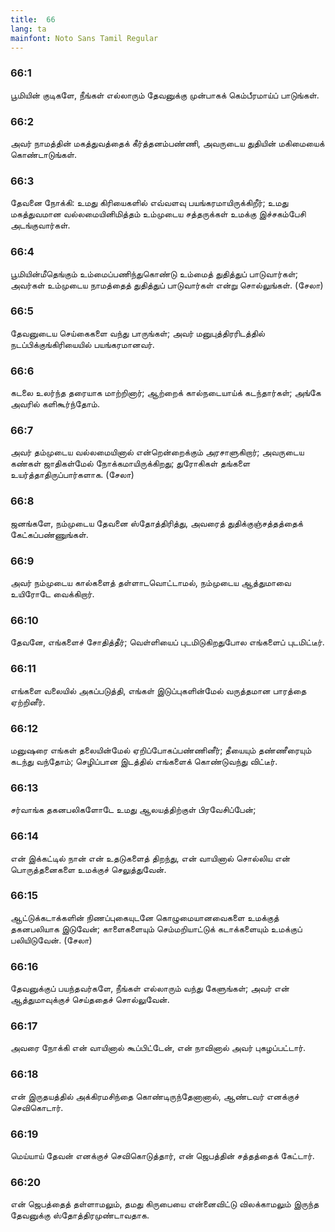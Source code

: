 ```yaml
---
title:  66
lang: ta
mainfont: Noto Sans Tamil Regular
---
```


###  66:1

பூமியின் குடிகளே, நீங்கள் எல்லாரும் தேவனுக்கு முன்பாகக் கெம்பீரமாய்ப் பாடுங்கள்.

###  66:2

அவர் நாமத்தின் மகத்துவத்தைக் கீர்த்தனம்பண்ணி, அவருடைய துதியின் மகிமையைக் கொண்டாடுங்கள்.

###  66:3

தேவனை நோக்கி: உமது கிரியைகளில் எவ்வளவு பயங்கரமாயிருக்கிறீர்; உமது மகத்துவமான வல்லமையினிமித்தம் உம்முடைய சத்தருக்கள் உமக்கு இச்சகம்பேசி அடங்குவார்கள்.

###  66:4

பூமியின்மீதெங்கும் உம்மைப்பணிந்துகொண்டு உம்மைத் துதித்துப் பாடுவார்கள்; அவர்கள் உம்முடைய நாமத்தைத் துதித்துப் பாடுவார்கள் என்று சொல்லுங்கள். (சேலா)

###  66:5

தேவனுடைய செய்கைகளை வந்து பாருங்கள்; அவர் மனுபுத்திரரிடத்தில் நடப்பிக்குங்கிரியையில் பயங்கரமானவர்.

###  66:6

கடலை உலர்ந்த தரையாக மாற்றினார்; ஆற்றைக் கால்நடையாய்க் கடந்தார்கள்; அங்கே அவரில் களிகூர்ந்தோம்.

###  66:7

அவர் தம்முடைய வல்லமையினால் என்றென்றைக்கும் அரசாளுகிறார்; அவருடைய கண்கள் ஜாதிகள்மேல் நோக்கமாயிருக்கிறது; துரோகிகள் தங்களை உயர்த்தாதிருப்பார்களாக. (சேலா)

###  66:8

ஜனங்களே, நம்முடைய தேவனை ஸ்தோத்திரித்து, அவரைத் துதிக்குஞ்சத்தத்தைக் கேட்கப்பண்ணுங்கள்.

###  66:9

அவர் நம்முடைய கால்களைத் தள்ளாடவொட்டாமல், நம்முடைய ஆத்துமாவை உயிரோடே வைக்கிறார்.

###  66:10

தேவனே, எங்களைச் சோதித்தீர்; வெள்ளியைப் புடமிடுகிறதுபோல எங்களைப் புடமிட்டீர்.

###  66:11

எங்களை வலையில் அகப்படுத்தி, எங்கள் இடுப்புகளின்மேல் வருத்தமான பாரத்தை ஏற்றினீர்.

###  66:12

மனுஷரை எங்கள் தலையின்மேல் ஏறிப்போகப்பண்ணினீர்; தீயையும் தண்ணீரையும் கடந்து வந்தோம்; செழிப்பான இடத்தில் எங்களைக் கொண்டுவந்து விட்டீர்.

###  66:13

சர்வாங்க தகனபலிகளோடே உமது ஆலயத்திற்குள் பிரவேசிப்பேன்;

###  66:14

என் இக்கட்டில் நான் என் உதடுகளைத் திறந்து, என் வாயினால் சொல்லிய என் பொருத்தனைகளை உமக்குச் செலுத்துவேன்.

###  66:15

ஆட்டுக்கடாக்களின் நிணப்புகையுடனே கொழுமையானவைகளை உமக்குத் தகனபலியாக இடுவேன்; காளைகளையும் செம்மறியாட்டுக் கடாக்களையும் உமக்குப் பலியிடுவேன். (சேலா)

###  66:16

தேவனுக்குப் பயந்தவர்களே, நீங்கள் எல்லாரும் வந்து கேளுங்கள்; அவர் என் ஆத்துமாவுக்குச் செய்ததைச் சொல்லுவேன்.

###  66:17

அவரை நோக்கி என் வாயினால் கூப்பிட்டேன், என் நாவினால் அவர் புகழப்பட்டார்.

###  66:18

என் இருதயத்தில் அக்கிரமசிந்தை கொண்டிருந்தேனானால், ஆண்டவர் எனக்குச் செவிகொடார்.

###  66:19

மெய்யாய் தேவன் எனக்குச் செவிகொடுத்தார், என் ஜெபத்தின் சத்தத்தைக் கேட்டார்.

###  66:20

என் ஜெபத்தைத் தள்ளாமலும், தமது கிருபையை என்னைவிட்டு விலக்காமலும் இருந்த தேவனுக்கு ஸ்தோத்திரமுண்டாவதாக.


